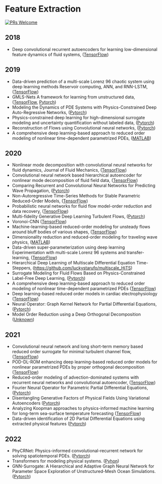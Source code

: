 # Feature Extraction

[![PRs Welcome](https://img.shields.io/badge/PRs-welcome-brightgreen.svg?style=flat-square)](http://makeapullrequest.com)


## 2018
* Deep convolutional recurrent autoencoders for learning low-dimensional feature dynamics of fluid systems, ([TensorFlow](https://github.com/panchgonzalez/nmor))


## 2019
* Data-driven prediction of a multi-scale Lorenz 96 chaotic system using deep learning methods Reservoir computing, ANN, and RNN-LSTM, ([TensorFlow](https://github.com/ashesh6810/RCESN_spatio_temporal))
* GMLS-Nets A framework for learning from unstructured data, ([TensorFlow](https://github.com/rgp62/gmls-nets), [Pytorch](https://github.com/atzberg/gmls-nets))
* Modeling the Dynamics of PDE Systems with Physics-Constrained Deep Auto-Regressive Networks, ([Pytorch](https://github.com/cics-nd/ar-pde-cnn))
* Physics-constrained deep learning for high-dimensional surrogate modeling and uncertainty quantification without labeled data, ([Pytorch](https://github.com/cics-nd/pde-surrogate))
* Reconstruction of Flows using Convolutional neural networks, ([Pytorch](https://github.com/harsha070/Reconstruction-of-Flows))
* A comprehensive deep learning-based approach to reduced order modeling of nonlinear time-dependent parametrized PDEs, ([MATLAB](https://github.com/StefanoPagani/LocalROM))


## 2020
* Nonlinear mode decomposition with convolutional neural networks for fluid dynamics, Journal of Fluid Mechanics, ([TensorFlow](http://kflab.jp/en/index.php?18H03758))
* Convolutional neural network based hierarchical autoencoder for nonlinear mode decomposition of fluid field data, ([TensorFlow](http://kflab.jp/en/index.php?18H03758))
* Comparing Recurrent and Convolutional Neural Networks for Predicting Wave Propagation, ([Pytorch](https://github.com/stathius/wave_propagation))
* Non-Autoregressive Time-Series Methods for Stable Parametric Reduced-Order Models, ([TensorFlow](https://github.com/rmjcs2020/NATSurrogates))
* Probabilistic neural networks for fluid flow model-order reduction and data recovery, ([TensorFlow](https://github.com/Romit-Maulik/Probabilistic_ML_Fluids))
* Multi-fidelity Generative Deep Learning Turbulent Flows, ([Pytorch](https://github.com/zabaras/deep-turbulence))
* Voronoi-CNN ([TensorFlow](https://github.com/kfukami/Voronoi-CNN))
* Machine-learning-based reduced-order modeling for unsteady flows around bluff bodies of various shapes, ([TensorFlow](https://github.com/kazutotess/ML-ROM_Various_Shapes))
* Dimensionality reduction and reduced-order modeling for traveling wave physics, ([MATLAB](https://github.com/mendible/wave_decomposition))
* Data-driven super-parameterization using deep learning Experimentation with multi-scale Lorenz 96 systems and transfer-learning, ([TensorFlow](https://github.com/ashesh6810/Data-driven-super-parametrization-with-deep-learning))
* Hierarchical Deep Learning of Multiscale Differential Equation Time-Steppers, (https://github.com/luckystarufo/multiscale_HiTS)
* Surrogate Modeling for Fluid Flows Based on Physics-Constrained Label-Free Deep Learning, ([Pytorch](https://github.com/Jianxun-Wang/LabelFree-DNN-Surrogate))
* A comprehensive deep learning-based approach to reduced order modeling of nonlinear time-dependent parametrized PDEs ([TensorFlow](https://github.com/stefaniafresca/DL-ROM-Meth))
* Deep learning-based reduced order models in cardiac electrophysiology ([TensorFlow](https://github.com/stefaniafresca/DL-ROM))
* Neural Operator: Graph Kernel Network for Partial Differential Equations, ([Pytorch](https://github.com/zongyi-li/graph-pde))
* Model Order Reduction using a Deep Orthogonal Decomposition ([Unknown](https://github.com/danieljtait/mordod))

## 2021
* Convolutional neural network and long short-term memory based reduced order surrogate for minimal turbulent channel flow, ([TensorFlow](https://github.com/taichimoja/ML-ROM_turbulent_flow))
* POD-DL-ROM enhancing deep learning-based reduced order models for nonlinear parametrized PDEs by proper orthogonal decomposition ([TensorFlow](https://github.com/stefaniafresca/POD-DL-ROM))
* Reduced-order modeling of advection-dominated systems with recurrent neural networks and convolutional autoencoder, ([TensorFlow](https://github.com/Romit-Maulik/CAE_LSTM_ROMS))
* Fourier Neural Operator for Parametric Partial Differential Equations, ([Pytorch](https://github.com/zongyi-li/fourier_neural_operator))
* Disentangling Generative Factors of Physical Fields Using Variational Autoencoders ([Pytorch](https://github.com/christian-jacobsen/Disentangling-Physical-Fields))
* Analyzing Koopman approaches to physics-informed machine learning for long-term sea-surface temperature forecasting ([TensorFlow](https://github.com/JRice15/physics-informed-autoencoders))
* Data-driven identification of 2D Partial Differential Equations using extracted physical features ([Pytorch](https://github.com/BaratiLab/PDE-Identification-Features))

## 2022
* PhyCRNet: Physics-informed convolutional-recurrent network for solving spatiotemporal PDEs. ([Pytorch](https://github.com/paulpuren/PhyCRNet))
* Transformers for modeling physical systems. ([Pyhon](https://github.com/zabaras/transformer-physx))
* GNN-Surrogate: A Hierarchical and Adaptive Graph Neural Network for Parameter Space Exploration of Unstructured-Mesh Ocean Simulations. ([Pytorch](https://github.com/trainsn/GNN-Surrogate))
